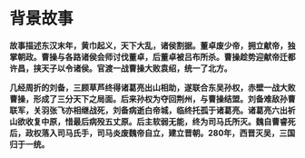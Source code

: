 #                              背景故事

**故事描述东汉末年，黄巾起义，天下大乱，诸侯割据。董卓废少帝，拥立献帝，独掌朝政。曹操与各路诸侯会师讨伐董卓，后董卓被吕布所杀。曹操趁势迎献帝迁都许昌，挟天子以令诸侯。官渡一战曹操大败袁绍，统一了北方。**

**几经周折的刘备，三顾草芦终得诸葛亮出山相助，遂联合东吴孙权，赤壁一战大败曹操，形成了三分天下之局面。后来孙权为夺回荆州，与曹操结盟。刘备难敌孙曹联军，关羽张飞亦相继战死，刘备病逝白帝城，临终托孤于诸葛亮。诸葛亮六出祈山欲收复中原，惜最后病殁五丈原。后主软弱无能，终为司马氏所灭。魏自曹睿死后，政权落入司马氏手，司马炎废魏帝自立，建立晋朝。280年，西晋灭吴，三国归于一统。**